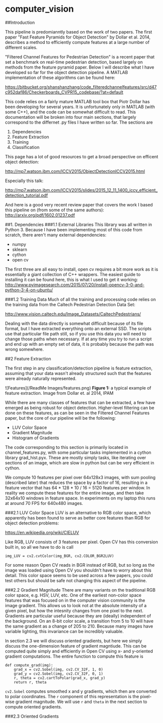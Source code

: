 # computer_vision

##Introduction

This pipeline is predomianntly based on the work of two papers. The first paper "Fast Feature Pyramids for Object Detection" by Dollar et al. 2014, describes a method to efficiently compute features at a large number of different scales. 

"Filtered Channel Features for Pedestrian Detection" is a recent paper that set a benchmark on real-time pedestrian detection, based largely on methods from the feature pyramid paper. Below I will describe what I have developed so far for the object detection pipeline. A MATLAB implementation of these algorithms can be found here:

https://bitbucket.org/shanshanzhang/code_filteredchannelfeatures/src/d47c952daf86/Checkerboards_CVPR15_codebase/?at=default

This code relies on a fairly mature MATLAB tool box that Piotr Dollar has been developing for several years. It is unfortunately only in MATLAB (with some C++), and the code can be somewhat difficult to read. This documentation will be broken into four main sections, that largely correspond to the differnet .py files I have written so far. The sections are

1. Dependencies
2. Feature Extraction
3. Training
4. Classification

This page has a lot of good resources to get a broad perspective on efficent object detection:

http://mp7.watson.ibm.com/ICCV2015/ObjectDetectionICCV2015.html

Especially this talk:

http://mp7.watson.ibm.com/ICCV2015/slides/2015_12_11_1400_iccv_efficient_detection_tutorial.pdf

And here is a good very recent review paper that covers the work I based this pipeline on (from some of the same authors):
http://arxiv.org/pdf/1602.01237.pdf

##1. Dependencies
###1.1 External Libraries 
This library was all written in Python 3. Because I have been implementing most of this code from scratch, there aren't many external dependencies:
* numpy
* sklearn
* cython
* open cv

The first three are all easy to install, open cv requires a bit more work as it is essentially a giant collection of C++ wrappers. The easiest guide to installing it can be found here, this is what I used to get it working:
http://www.pyimagesearch.com/2015/07/20/install-opencv-3-0-and-python-3-4-on-ubuntu/

###1.2 Training Data
Much of all the training and processing code relies on the training data from the Caltech Pedestrian Detection Data Set:

http://www.vision.caltech.edu/Image_Datasets/CaltechPedestrians/

Dealing with the data directly is somewhat difficult because of its file format, but I have extracted everything onto an external SSD. The scripts use that particular file path still, so if you use this data you will need to change those paths when necessary. If at any time you try to run a script and end up with an empty set of data, it is probably because the path was wrong somewhere. 

##2 Feature Extraction

The first step in any classification/detection pipeline is feature extraction, assuming that your data wasn't already structured such that the features were already naturally represented. 

![Features](/ReadMe Images/features.png)
**Figure 1:** a typical example of feature extraction. Image from Dollar et. al 2014, IPAM

While there are many classes of features that can be extracted, a few have emerged as being robust for object detection. Higher-level filtering can be done on these features, as can be seen in the Filtered Channel Features paper, but
the core of our pipeline will be the following:

* LUV Color Space
* Gradient Magnitude
* Histogram of Gradients

The code corresponding to this section is primarily located in channel_features.py, with some particular tasks implemented in a cython library grad_hist.pyx. These are mostly simply tasks, like iterating over sections of an image, which are slow in python but can be very efficient in cython.

We compute 10 features per pixel over 64x128x3 images, with sum pooling (described later) that reduces the space by a factor of 16, resulting in a feature vector that has 64 * 128 * 10 / 16 = 5120 features per window. In reality we compute these features for the entire image, and then take 32x64x10 windows in feature space. In experiments on my laptop this runs at around 70 FPS for 640x480 images.

###2.1 LUV Color Space
LUV is an alternative to RGB color space, which apparently has been found to serve as better core features than RGB for object detection problems:

https://en.wikipedia.org/wiki/CIELUV

Like RGB, LUV consists of 3 features per pixel. Open CV has this conversion built in, so all we have to do is call

```img_LUV = cv2.cvtColor(img_BGR, cv2.COLOR_BGR2LUV)```

For some reason Open CV reads in BGR instead of RGB, but so long as the image was loaded using Open CV you shouldn't have to worry about this detail. This color space seems to be used across a few papers, you could test others but should be safe not changing this aspect of the pipeline.

###2.2 Gradient Magnitude
There are many variants on the traditional RGB color space, e.g. HSV, LUV, etc. One of the earliest non-color space features that was focused on in the computer vision community is the image gradient. This allows us to look not at the absolute intensity of a given pixel, but how the intesnity changes from one pixel to the next. Gradients are particular useful because they are (ideally) independent of the background. On an 8-bit color scale, a transition from 5 to 10 will have the same gradient as a change of 205 to 210. Because many images have variable lighting, this invariance can be incredibly valuable. 

In section 2.3 we will discuss oriented gradients, but here we simply discuss the one-dimension feature of gradient magntiude. This can be computed quite simply and efficiently in Open CV using x- and y-oriented gradient computations. The entire function to compute this feature is 

```
def compute_grad(img):
    grad_x = cv2.Sobel(img, cv2.CV_32F, 1, 0)
    grad_y = cv2.Sobel(img, cv2.CV_32F, 0, 1)
    r, theta = cv2.cartToPolar(grad_x, grad_y)
    return r, theta
```

```cv2.Sobel``` computes smoothed x and y gradients, which then are converted to polar coordinates. The ```r``` component of this representation is the pixel-wise gradient magnitude. We will use ```r``` and ```theta``` in the next section to compute oriented gradients.


###2.3 Oriented Gradients 

